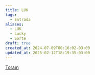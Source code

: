 ```yaml
---
title: LUK
tags:
  - Entrada
aliases:
  - LUK
  - Lucky
  - Sorte
draft: true
created_at: 2024-07-09T00:16:02-03:00
updated_at: 2025-02-12T18:19:35-03:00
---
```


[Toram](../../26/entrada/Toram.md)